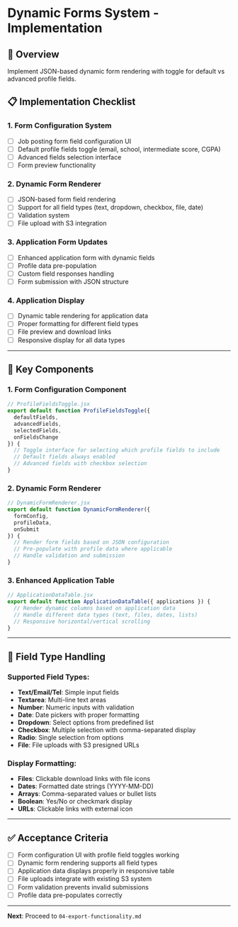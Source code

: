 # Dynamic Forms System - Implementation

## 🎯 Overview
Implement JSON-based dynamic form rendering with toggle for default vs advanced profile fields.

## 📋 Implementation Checklist

### 1. Form Configuration System
- [ ] Job posting form field configuration UI
- [ ] Default profile fields toggle (email, school, intermediate score, CGPA)
- [ ] Advanced fields selection interface
- [ ] Form preview functionality

### 2. Dynamic Form Renderer
- [ ] JSON-based form field rendering
- [ ] Support for all field types (text, dropdown, checkbox, file, date)
- [ ] Validation system
- [ ] File upload with S3 integration

### 3. Application Form Updates
- [ ] Enhanced application form with dynamic fields
- [ ] Profile data pre-population
- [ ] Custom field responses handling
- [ ] Form submission with JSON structure

### 4. Application Display
- [ ] Dynamic table rendering for application data
- [ ] Proper formatting for different field types
- [ ] File preview and download links
- [ ] Responsive display for all data types

---

## 🔧 Key Components

### 1. Form Configuration Component
```jsx
// ProfileFieldsToggle.jsx
export default function ProfileFieldsToggle({ 
  defaultFields, 
  advancedFields, 
  selectedFields, 
  onFieldsChange 
}) {
  // Toggle interface for selecting which profile fields to include
  // Default fields always enabled
  // Advanced fields with checkbox selection
}
```

### 2. Dynamic Form Renderer
```jsx
// DynamicFormRenderer.jsx
export default function DynamicFormRenderer({ 
  formConfig, 
  profileData, 
  onSubmit 
}) {
  // Render form fields based on JSON configuration
  // Pre-populate with profile data where applicable
  // Handle validation and submission
}
```

### 3. Enhanced Application Table
```jsx
// ApplicationDataTable.jsx
export default function ApplicationDataTable({ applications }) {
  // Render dynamic columns based on application data
  // Handle different data types (text, files, dates, lists)
  // Responsive horizontal/vertical scrolling
}
```

---

## 🎨 Field Type Handling

### Supported Field Types:
- **Text/Email/Tel**: Simple input fields
- **Textarea**: Multi-line text areas
- **Number**: Numeric inputs with validation
- **Date**: Date pickers with proper formatting
- **Dropdown**: Select options from predefined list
- **Checkbox**: Multiple selection with comma-separated display
- **Radio**: Single selection from options
- **File**: File uploads with S3 presigned URLs

### Display Formatting:
- **Files**: Clickable download links with file icons
- **Dates**: Formatted date strings (YYYY-MM-DD)
- **Arrays**: Comma-separated values or bullet lists
- **Boolean**: Yes/No or checkmark display
- **URLs**: Clickable links with external icon

---

## ✅ Acceptance Criteria

- [ ] Form configuration UI with profile field toggles working
- [ ] Dynamic form rendering supports all field types
- [ ] Application data displays properly in responsive table
- [ ] File uploads integrate with existing S3 system
- [ ] Form validation prevents invalid submissions
- [ ] Profile data pre-populates correctly

---

**Next**: Proceed to `04-export-functionality.md` 